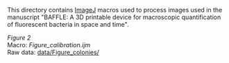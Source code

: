 This directory contains [ImageJ](https://imagej.net/software/fiji/) macros used to process images used in the manuscript "BAFFLE: A 3D printable device for macroscopic quantification of fluorescent bacteria in space and time".

*Figure 2* <br/>
Macro: _Figure_calibration.ijm_ <br/>
Raw data: [data/Figure_colonies/](../data/Figure_colonies/)
